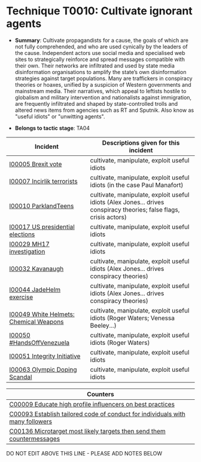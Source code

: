 # Technique T0010: Cultivate ignorant agents

* **Summary**: Cultivate propagandists for a cause, the goals of which are not fully comprehended, and who are used cynically by the leaders of the cause. Independent actors use social media and specialised web sites to strategically reinforce and spread messages compatible with their own. Their networks are infiltrated and used by state media disinformation organisations to amplify the state’s own disinformation strategies against target populations. Many are traffickers in conspiracy theories or hoaxes, unified by a suspicion of Western governments and mainstream media. Their narratives, which appeal to leftists hostile to globalism and military intervention and nationalists against immigration, are frequently infiltrated and shaped by state-controlled trolls and altered news items from agencies such as RT and Sputnik. Also know as "useful idiots" or "unwitting agents".

* **Belongs to tactic stage**: TA04


| Incident | Descriptions given for this incident |
| -------- | -------------------- |
| [I00005 Brexit vote](../incidents/I00005.md) | cultivate, manipulate, exploit useful idiots |
| [I00007 Incirlik terrorists](../incidents/I00007.md) | cultivate, manipulate, exploit useful idiots (in the case Paul Manafort) |
| [I00010 ParklandTeens](../incidents/I00010.md) | cultivate, manipulate, exploit useful idiots (Alex Jones... drives conspiracy theories; false flags, crisis actors) |
| [I00017 US presidential elections](../incidents/I00017.md) | cultivate, manipulate, exploit useful idiots |
| [I00029 MH17 investigation](../incidents/I00029.md) | cultivate, manipulate, exploit useful idiots |
| [I00032 Kavanaugh](../incidents/I00032.md) | cultivate, manipulate, exploit useful idiots (Alex Jones... drives conspiracy theories) |
| [I00044 JadeHelm exercise](../incidents/I00044.md) | cultivate, manipulate, exploit useful idiots (Alex Jones... drives conspiracy theories) |
| [I00049 White Helmets: Chemical Weapons](../incidents/I00049.md) | cultivate, manipulate, exploit useful idiots (Roger Waters; Venessa Beeley...) |
| [I00050 #HandsOffVenezuela](../incidents/I00050.md) | cultivate, manipulate, exploit useful idiots (Roger Waters) |
| [I00051 Integrity Initiative](../incidents/I00051.md) | cultivate, manipulate, exploit useful idiots |
| [I00063 Olympic Doping Scandal](../incidents/I00063.md) | cultivate, manipulate, exploit useful idiots  |



| Counters |
| -------- |
| [C00009 Educate high profile influencers on best practices](../counters/C00009.md) |
| [C00093 Establish tailored code of conduct for individuals with many followers](../counters/C00093.md) |
| [C00136 Microtarget most likely targets then send them countermessages](../counters/C00136.md) |


DO NOT EDIT ABOVE THIS LINE - PLEASE ADD NOTES BELOW